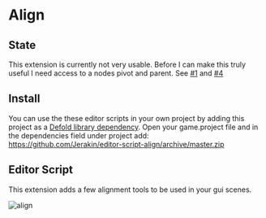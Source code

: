# Align

## State
This extension is currently not very usable. Before I can make this truly useful I need access to a nodes pivot and parent. See [#1](https://github.com/Jerakin/editor-extension-align/issues/4) and [#4](https://github.com/Jerakin/editor-extension-align/issues/4) 

## Install
You can use the these editor scripts in your own project by adding this project as a [Defold library dependency](https://www.defold.com/manuals/libraries/). Open your game.project file and in the dependencies field under project add:  
https://github.com/Jerakin/editor-script-align/archive/master.zip

## Editor Script
This extension adds a few alignment tools to be used in your gui scenes.

![align](/.github/align.gif)